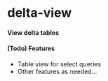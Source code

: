 # delta-view

#### View delta tables

#### (Todo) Features

- Table view for select queries
- Other features as needed...
